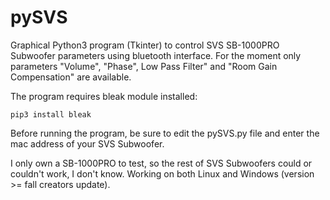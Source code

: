 # pySVS

Graphical Python3 program (Tkinter) to control SVS SB-1000PRO Subwoofer parameters using bluetooth interface. For the moment only parameters "Volume", "Phase", Low Pass Filter" and "Room Gain Compensation" are available.   

The program requires bleak module installed:  
```
pip3 install bleak
```

Before running the program, be sure to edit the pySVS.py file and enter the mac address of your SVS Subwoofer.

I only own a SB-1000PRO to test, so the rest of SVS Subwoofers could or couldn't work, I don't know. Working on both Linux and Windows (version >= fall creators update).
